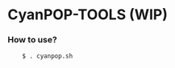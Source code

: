 CyanPOP-TOOLS (WIP)
====================================

### How to use? ###
```bash
    $ . cyanpop.sh
```
